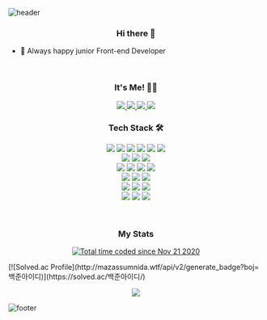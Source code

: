 
![header](https://capsule-render.vercel.app/api?type=Slice&color=1E8CBE&height=180&section=header&text=minheock&fontSize=80&fontColor=343a40&animation=twinkling&rotate=-5)

<h3 align="center"> Hi there 👋</h3>

- 😤 Always happy junior Front-end Developer

</br>
  <h3 align="center">It's Me! 🙋‍♂️</h3>
  <p align="center">
    <a href="https://www.facebook.com/">
      <img src="https://img.shields.io/badge/Facebook-1877F2?style=flat-square&logo=Facebook&logoColor=white"/>
    </a>
    <a href="mailto:dygks0602@naver.com">
      <img src="https://img.shields.io/badge/E--Mail-03C75A?style=flat-square&logo=Naver&logoColor=white"/>
    </a>
    <a href="https://notion.com">
      <img src="https://img.shields.io/badge/Notion-000000?style=flat-square&logo=notion&logoColor=#000000"/>
    </a>
    <a href="https://www.linkedin.com">
      <img src="https://img.shields.io/badge/LinkedIn-0A66C2?style=flat-square&logo=LinkedIn&logoColor=#000000"/>
    </a>
  </p>


  <h3 align="center">Tech Stack 🛠</h3>
<p align="center">
  <img src="https://img.shields.io/badge/Next.js-000000?style=flat-square&logo=Next.js&logoColor=white"/>
  <img src="https://img.shields.io/badge/React-61DAFB?style=flat-square&logo=React&logoColor=black"/>
  <img src="https://img.shields.io/badge/Redux-764ABC?style=flat-square&logo=Redux&logoColor=white"/>
  <img src="https://img.shields.io/badge/JavaScript-F7DF1E?style=flat-square&logo=JavaScript&logoColor=black"/>
  <img src="https://img.shields.io/badge/TypeScript-007ACC?style=flat-square&logo=TypeScript&logoColor=white"/>
  <img src="https://img.shields.io/badge/Java-007396?style=flat-square&logo=Java&logoColor=white"/>
  </br>
  <img src="https://img.shields.io/badge/CSS3-1572B6?style=flat-square&logo=CSS3&logoColor=white"/>
  <img src="https://img.shields.io/badge/Sass-CC6699?style=flat-square&logo=Sass&logoColor=white"/>
  <img src="https://img.shields.io/badge/styled--components-DB7093?style=flat-square&logo=styled-components&logoColor=white"/>
  </br>
  <img src="https://img.shields.io/badge/Node.js-339933?style=flat-square&logo=Node.js&logoColor=white"/>
  <img src="https://img.shields.io/badge/MySQL-4479A1?style=flat-square&logo=MySQL&logoColor=white"/>
  <img src="https://img.shields.io/badge/MongoDB-47A248?style=flat-square&logo=MongoDB&logoColor=white"/>
  <img src="https://img.shields.io/badge/Firebase-FFCA28?style=flat-square&logo=Firebase&logoColor=black"/>
  </br>
  <img src="https://img.shields.io/badge/Git-F05032?style=flat-square&logo=Git&logoColor=white"/>
  <img src="https://img.shields.io/badge/GitHub-181717?style=flat-square&logo=GitHub&logoColor=white"/>
  <img src="https://img.shields.io/badge/GitHub_Actions-2088FF?style=flat-square&logo=GitHub-Actions&logoColor=white"/>
  </br>
  <img src="https://img.shields.io/badge/Webpack-8DD6F9?style=flat-square&logo=Webpack&logoColor=black"/>
  <img src="https://img.shields.io/badge/Babel-F9DC3E?style=flat-square&logo=Babel&logoColor=white"/>
  <img src="https://img.shields.io/badge/ESLint-4B32C3?style=flat-square&logo=ESLint&logoColor=white"/>
  <br/>
  <img src="https://img.shields.io/badge/Jest-C21325?style=flat-square&logo=Jest&logoColor=white"/>
  <img src="https://img.shields.io/badge/Testing_Library-E33332?style=flat-square&logo=Testing-Library&logoColor=white"/>
  <img src="https://img.shields.io/badge/CodeceptJS-ffe680?style=flat-square&logo=CodeceptJS&logoColor=blue"/>
</p>

</br>
  <h3 align="center">My Stats </h3>

<p align="center">
  <a href="https://wakatime.com/@80511dd2-bcc5-44be-893c-a0de3451278d"><img src="https://wakatime.com/badge/user/80511dd2-bcc5-44be-893c-a0de3451278d.svg" alt="Total time coded since Nov 21 2020" /></a>
</p>
[![Solved.ac Profile](http://mazassumnida.wtf/api/v2/generate_badge?boj=백준아이디)](https://solved.ac/백준아이디/)
<p align="center">
  <img align="center" src="https://github-readme-stats.vercel.app/api?username=minheock&theme=cobalt&show_icons=true" />
</p>


![footer](https://capsule-render.vercel.app/api?type=Slice&color=1E8CBE&height=150&section=footer)

<!---
minheock/minheock is a ✨ special ✨ repository because its `README.md` (this file) appears on your GitHub profile.
You can click the Preview link to take a look at your changes.
--->
